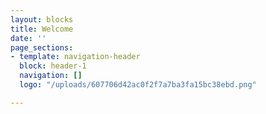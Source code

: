 ```yaml
---
layout: blocks
title: Welcome
date: ''
page_sections:
- template: navigation-header
  block: header-1
  navigation: []
  logo: "/uploads/607706d42ac0f2f7a7ba3fa15bc38ebd.png"

---
```


